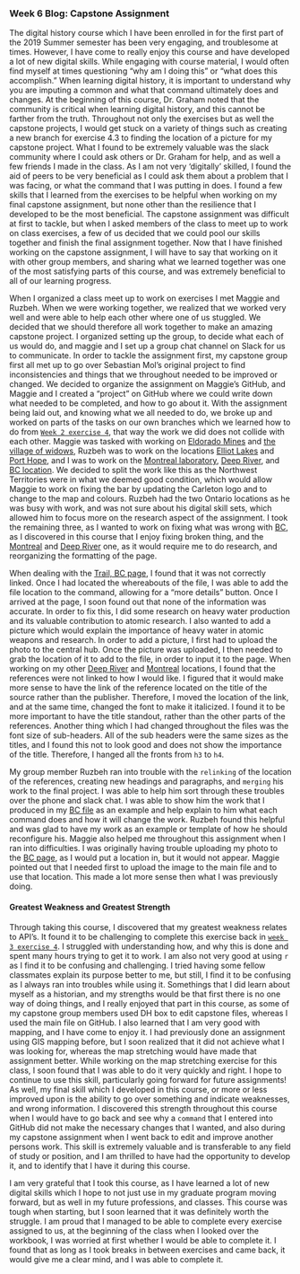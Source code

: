 ### Week 6 Blog: Capstone Assignment
The digital history course which I have been enrolled in for the first part of the 2019 Summer semester has been very engaging, and troublesome at times. However, I have come to really enjoy this course and have developed a lot of new digital skills. While engaging with course material, I would often find myself at times questioning “why am I doing this” or “what does this accomplish.” When learning digital history, it is important to understand why you are imputing a common and what that command ultimately does and changes. At the beginning of this course, Dr. Graham noted that the community is critical when learning digital history, and this cannot be farther from the truth. Throughout not only the exercises but as well the capstone projects, I would get stuck on a variety of things such as creating a new branch for exercise 4.3 to finding the location of a picture for my capstone project. What I found to be extremely valuable was the slack community where I could ask others or Dr. Graham for help, and as well a few friends I made in the class. As I am not very ‘digitally’ skilled, I found the aid of peers to be very beneficial as I could ask them about a problem that I was facing, or what the command that I was putting in does. I found a few skills that I learned from the exercises to be helpful when working on my final capstone assignment, but none other than the resilience that I developed to be the most beneficial. The capstone assignment was difficult at first to tackle, but when I asked members of the class to meet up to work on class exercises, a few of us decided that we could pool our skills together and finish the final assignment together. Now that I have finished working on the capstone assignment, I will have to say that working on it with other group members, and sharing what we learned together was one of the most satisfying parts of this course, and was extremely beneficial to all of our learning progress. 

When I organized a class meet up to work on exercises I met Maggie and Ruzbeh. When we were working together, we realized that we worked very well and were able to help each other where one of us stuggled. We decided that we should therefore all work together to make an amazing capstone project. I organized setting up the group, to decide what each of us would do, and maggie and I set up a group chat channel on Slack for us to communicate. In order to tackle the assignment first, my capstone group first all met up to go over Sebastian Mol’s original project to find inconsistencies and things that we throughout needed to be improved or changed. We decided to organize the assignment on Maggie’s GitHub, and Maggie and I created a “project” on GitHub where we could write down what needed to be completed, and how to go about it. With the assignment being laid out, and knowing what we all needed to do, we broke up and worked on parts of the tasks on our own branches which we learned how to do from [`Week 2 exercise 4`](http://workbook.craftingdigitalhistory.ca/module-1/Exercises/#exercise-4-a-detailed-look-at-using-git-on-the-command-line), that way the work we did does not collide with each other.  Maggie was tasked with working on [Eldorado Mines](https://maggiesherwin.github.io/daea/sites/eldorado-mines.html) and [the village of widows](https://maggiesherwin.github.io/daea/sites/deline.html), Ruzbeh was to work on the locations [Elliot Lakes](https://maggiesherwin.github.io/daea/sites/elliot-lake.html) and [Port Hope](https://maggiesherwin.github.io/daea/sites/eldorado-refinery.html), and I was to work on the [Montreal laboratory](https://maggiesherwin.github.io/daea/sites/montreal-laboratory.html), [Deep River](https://maggiesherwin.github.io/daea/sites/chalk-river-labs.html), and [BC location](https://maggiesherwin.github.io/daea/sites/cominco.html). We decided to split the work like this as the Northwest Territories were in what we deemed good condition, which would allow Maggie to work on fixing the bar by updating the Carleton logo and to change to the map and colours. Ruzbeh had the two Ontario locations as he was busy with work, and was not sure about his digital skill sets, which allowed him to focus more on the research aspect of the assignment. I took the remaining three, as I wanted to work on fixing what was wrong with [BC](https://maggiesherwin.github.io/daea/sites/cominco.html), as I discovered in this course that I enjoy fixing broken thing, and the [Montreal](https://maggiesherwin.github.io/daea/sites/montreal-laboratory.html) and [Deep River](https://maggiesherwin.github.io/daea/sites/chalk-river-labs.html) one, as it would require me to do research, and reorganizing the formatting of the page. 

When dealing with the [Trail, BC page](https://maggiesherwin.github.io/daea/sites/cominco.html), I found that it was not correctly linked. Once I had located the whereabouts of the file, I was able to add the file location to the command, allowing for a “more details” button. Once I arrived at the page, I soon found out that none of the information was accurate. In order to fix this, I did some research on heavy water production and its valuable contribution to atomic research. I also wanted to add a picture which would explain the importance of heavy water in atomic weapons and research. In order to add a picture, I first had to upload the photo to the central hub. Once the picture was uploaded, I then needed to grab the location of it to add to the file, in order to input it to the page. When working on my other [Deep River](https://maggiesherwin.github.io/daea/sites/chalk-river-labs.html) and [Montreal](https://maggiesherwin.github.io/daea/sites/montreal-laboratory.html) locations, I found that the references were not linked to how I would like. I figured that it would make more sense to have the link of the reference located on the title of the source rather than the publisher. Therefore, I moved the location of the link, and at the same time, changed the font to make it italicized. I found it to be more important to have the title standout, rather than the other parts of the references.
Another thing which I had changed throughout the files was the font size of sub-headers. All of the sub headers were the same sizes as the titles, and I found this not to look good and does not show the importance of the title. Therefore, I hanged all the fronts from `h3` to `h4`. 

My group member Ruzbeh ran into trouble with the `relinking` of the location of the references, creating new headings and paragraphs, and `merging` his work to the final project. I was able to help him sort through these troubles over the phone and slack chat. I was able to show him the work that I produced in my [BC file](https://maggiesherwin.github.io/daea/sites/cominco.html) as an example and help explain to him what each command does and how it will change the work. Ruzbeh found this helpful and was glad to have my work as an example or template of how he should reconfigure his. Maggie also helped me throughout this assignment when I ran into difficulties. I was originally having trouble uploading my photo to the [BC page](https://maggiesherwin.github.io/daea/sites/cominco.html), as I would put a location in, but it would not appear. Maggie pointed out that I needed first to upload the image to the main file and to use that location. This made a lot more sense then what I was previously doing. 

#### Greatest Weakness and Greatest Strength 
Through taking this course, I discovered that my greatest weakness relates to API’s. It found it to be challenging to complete this exercise back in [`week 3 exercise 4`](http://workbook.craftingdigitalhistory.ca/module-2/Exercises/#exercise-4-apis). I struggled with understanding how, and why this is done and spent many hours trying to get it to work. I am also not very good at using `r` as I find it to be confusing and challenging. I tried having some fellow classmates explain its purpose better to me, but still, I find it to be confusing as I always ran into troubles while using it. Somethings that I did learn about myself as a historian, and my strengths would be that first there is no one way of doing things, and I really enjoyed that part in this course, as some of my capstone group members used DH box to edit capstone files, whereas I used the main file on GitHub. I also learned that I am very good with mapping, and I have come to enjoy it. I had previously done an assignment using GIS mapping before, but I soon realized that it did not achieve what I was looking for, whereas the map stretching would have made that assignment better. While working on the map stretching exercise for this class, I soon found that I was able to do it very quickly and right. I hope to continue to use this skill, particularly going forward for future assignments! As well, my final skill which I developed in this course, or more or less improved upon is the ability to go over something and indicate weaknesses, and wrong information. I discovered this strength throughout this course when I would have to go back and see why a `command` that I entered into GitHub did not make the necessary changes that I wanted, and also during my capstone assignment when I went back to edit and improve another persons work. This skill is extremely valuable and is transferable to any field of study or position, and I am thrilled to have had the opportunity to develop it, and to identify that I have it during this course.

I am very grateful that I took this course, as I have learned a lot of new digital skills which I hope to not just use in my graduate program moving forward, but as well in my future professions, and classes. This course was tough when starting, but I soon learned that it was definitely worth the struggle. I am proud that I managed to be able to complete every exercise assigned to us, at the beginning of the class when I looked over the workbook, I was worried at first whether I would be able to complete it. I found that as long as I took breaks in between exercises and came back, it would give me a clear mind, and I was able to complete it. 



